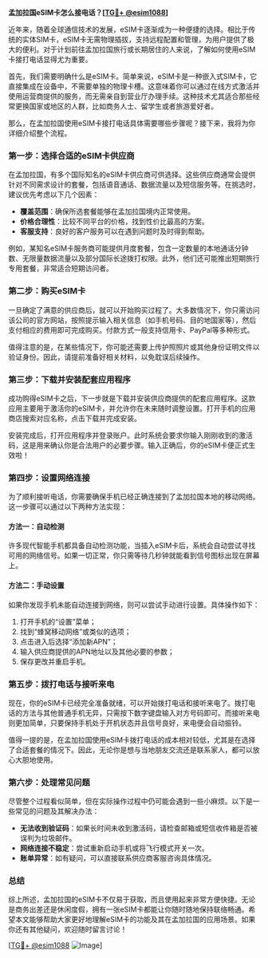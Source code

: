 **孟加拉国eSIM卡怎么接电话？[[TG💪+ @esim1088](https://t.me/s/esim1088)]**

近年来，随着全球通信技术的发展，eSIM卡逐渐成为一种便捷的选择。相比于传统的实体SIM卡，eSIM卡无需物理插拔，支持远程配置和管理，为用户提供了极大的便利。对于计划前往孟加拉国旅行或长期居住的人来说，了解如何使用eSIM卡接打电话显得尤为重要。

首先，我们需要明确什么是eSIM卡。简单来说，eSIM卡是一种嵌入式SIM卡，它直接集成在设备中，不需要单独的物理卡槽。这意味着你可以通过在线方式激活并使用运营商提供的服务，而无需亲自到营业厅办理手续。这种技术尤其适合那些经常更换国家或地区的人群，比如商务人士、留学生或者旅游爱好者。

那么，在孟加拉国使用eSIM卡接打电话具体需要哪些步骤呢？接下来，我将为你详细介绍整个流程。

### **第一步：选择合适的eSIM卡供应商**
在孟加拉国，有多个国际知名的eSIM卡供应商可供选择。这些供应商通常会提供针对不同需求设计的套餐，包括语音通话、数据流量以及短信服务等。在挑选时，建议优先考虑以下几个因素：
- **覆盖范围**：确保所选套餐能够在孟加拉国境内正常使用。
- **价格合理性**：比较不同平台的价格，找到性价比最高的方案。
- **客服支持**：良好的客户服务可以在遇到问题时及时得到帮助。

例如，某知名eSIM卡服务商可能提供月度套餐，包含一定数量的本地通话分钟数、无限量数据流量以及部分国际长途拨打权限。此外，他们还可能推出短期旅行专用套餐，非常适合短期访问者。

### **第二步：购买eSIM卡**
一旦确定了满意的供应商后，就可以开始购买过程了。大多数情况下，你只需访问该公司的官方网站，按照提示输入相关信息（如手机号码、目的地国家等），然后支付相应的费用即可完成购买。付款方式一般支持信用卡、PayPal等多种形式。

值得注意的是，在某些情况下，你可能还需要上传护照照片或其他身份证明文件以验证身份。因此，请提前准备好相关材料，以免耽误后续操作。

### **第三步：下载并安装配套应用程序**
成功购得eSIM卡之后，下一步就是下载并安装供应商提供的配套应用程序。这款应用主要用于激活你的eSIM卡，并允许你在未来随时调整设置。打开手机的应用商店搜索对应名称，点击下载并完成安装。

安装完成后，打开应用程序并登录账户。此时系统会要求你输入刚刚收到的激活码，这是用来确认你是合法用户的必要步骤。输入正确后，你的eSIM卡便正式生效啦！

### **第四步：设置网络连接**
为了顺利接听电话，你需要确保手机已经正确连接到了孟加拉国本地的移动网络。这一步骤可以通过以下两种方法实现：

#### 方法一：自动检测
许多现代智能手机都具备自动检测功能，当插入eSIM卡后，系统会自动尝试寻找可用的网络信号。如果一切正常，你只需等待几秒钟就能看到信号图标出现在屏幕上。

#### 方法二：手动设置
如果你发现手机未能自动连接到网络，则可以尝试手动进行设置。具体操作如下：
1. 打开手机的“设置”菜单；
2. 找到“蜂窝移动网络”或类似的选项；
3. 点击进入后选择“添加新APN”；
4. 输入供应商提供的APN地址以及其他必要的参数；
5. 保存更改并重启手机。

### **第五步：拨打电话与接听来电**
现在，你的eSIM卡已经完全准备就绪，可以开始拨打电话和接听来电了。拨打电话的方法与其他普通手机无异，只需按下数字键盘输入对方号码即可。而接听来电则更加简单，只要保持手机处于开机状态并且信号良好，来电便会自动振铃。

值得一提的是，在孟加拉国使用eSIM卡拨打电话的成本相对较低，尤其是在选择了合适套餐的情况下。因此，无论你是想与当地朋友交流还是联系家人，都可以放心大胆地使用。

### **第六步：处理常见问题**
尽管整个过程看似简单，但在实际操作过程中仍可能会遇到一些小麻烦。以下是一些常见的问题及其解决办法：
- **无法收到验证码**：如果长时间未收到激活码，请检查邮箱或短信收件箱是否被误判为垃圾邮件。
- **网络连接不稳定**：尝试重新启动手机或将飞行模式开关一次。
- **账单异常**：如有疑问，可以直接联系供应商客服咨询具体情况。

### **总结**
综上所述，孟加拉国的eSIM卡不仅易于获取，而且使用起来非常方便快捷。无论是商务出差还是休闲度假，拥有一张eSIM卡都能让你随时随地保持联络畅通。希望本文能够帮助大家更好地理解eSIM卡的功能及其在孟加拉国的应用场景。如果你还有其他疑问，欢迎随时留言讨论！

[[TG💪+ @esim1088](https://t.me/s/esim1088) ![Image](https://i.postimg.cc/4NQfJmqS/Snipaste-2025-05-13-00-14-12.png)]